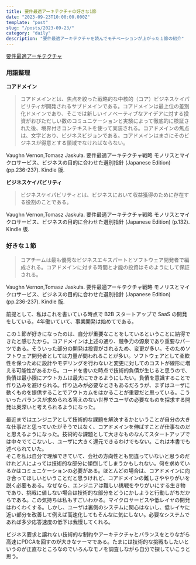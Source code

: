 ```yaml
---
title: 要件最適アーキテクチャの好きな1節
date: "2023-09-23T10:00:00.000Z"
template: "post"
slug: "/posts/2023-09-23/"
category: "daily"
description: "要件最適アーキテクチャを読んでモチベーションが上がった１節の紹介"
---
```


[要件最適アーキテクチャ](https://www.shoeisha.co.jp/book/detail/9784798176307)

### 用語整理

**コアドメイン**

> コアドメインとは、焦点を絞った戦略的な中核的（コア）ビジネスケイパビリティが開発されるサブドメインである。コアドメインは最上位の差別化ドメインであり、そこでは新しいイノベーティブなアイデアに対する投資がおびただしい数のコミュニケーションと実験によって徹底的に検証された後、境界付きコンテキストを使って実装される。コアドメインの焦点は、文字どおり、ビジネスビジョンである。コアドメインはまさにそのビジネスが得意とする領域でなければならない。

Vaughn Vernon,Tomasz Jaskuła. 要件最適アーキテクチャ戦略 モノリスとマイクロサービス、ビジネスの目的に合わせた選別指針 (Japanese Edition) (pp.236-237). Kindle 版. 

**ビジネスケイパビリティ**

> ビジネスケイパビリティとは、ビジネスにおいて収益獲得のために存在する役割のことである。

Vaughn Vernon,Tomasz Jaskuła. 要件最適アーキテクチャ戦略 モノリスとマイクロサービス、ビジネスの目的に合わせた選別指針 (Japanese Edition) (p.132). Kindle 版. 

### 好きな１節

> コアチームは最も優秀なビジネスエキスパートとソフトウェア開発者で編成される。コアドメインに対する時間と才能の投資はそのようにして保証される。

Vaughn Vernon,Tomasz Jaskuła. 要件最適アーキテクチャ戦略 モノリスとマイクロサービス、ビジネスの目的に合わせた選別指針 (Japanese Edition) (pp.236-237). Kindle 版. 

前提として、私はこれを書いている時点で B2B スタートアップで SaaS の開発をしている。4年働いていて、事業開発は始めてである。  
  
この１節が好きになったのは、自分が重要なことをしているということに納得できたと感じたから。コアドメインは上述の通り、競争力の源泉であり重要なパーツである。そういった部分の開発は投資がされるため、変更が多い。そのためソフトウェア開発者としては力量が問われることが多い。ソフトウェアとして柔軟性を保つために設計やモデリングを行わないと変更に対してのコストが線形に増える可能性があるから。コードを書いた時点で技術的負債が生じると思うので、負債は最小限にアウトカムは最大にできるようにしたい。負債を意識することで作り込みを避けられる。作り込みが必要なときもあるだろうが、まずはユーザに動くものを提供することでアウトカムをはかることが重要だと思っている。こういったバランスが求められる答えのない世界でユーザの必要なものを探求する開発は奥深いと考えられるようになった。  
  
最近まではエンジニアとして技術的な課題を解決するかということが自分の大きな仕事だと思っていたがそうではなく、コアドメインを伸ばすことが仕事なのだと思えるようになった。技術的な課題として大きなものなんてスタートアップでは中々でてこないし、ユーザに大きく還元できるわけでもない。これは本書でも述べられていた。  
そこを私は自分で理解できていて、会社の方向性とも間違っていないと思うのだけれど人によっては技術的な部分に傾倒してしまうかもしれない。何を求めているかはコミュニケーションの必要がある。ほとんどの場合は、コアドメインに向き合ってほしいということだと思うけれど、コアドメインの難しさややりがいを説く必要もある。なぜなら、エンジニアは難しい挑戦をやりがいにする生き物であり、挑戦に値しない場合は技術的な部分をどうにかしようと行動しがちだからである。この気持ちは私もすごいわかる。マイクロサービスや低レイヤの開発はわくわくする。しかし、ユーザは裏側のシステムに関心はないし、低レイヤに近い部分を改善して例えば高速化してもそんなに気にしない。必要なシステムであれば多少応答速度の低下は我慢してくれる。  
  
ビジネス要求と譲れない技術的な制約やアーキテクチャとバランスをとりながら高速にPDCAを回すのが大きなテーマである。たまには技術的な挑戦もしたいというのが正直なところなのでいろんなモノを調査しながら自分で探していこうと思う。